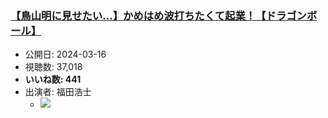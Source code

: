 ### [【鳥山明に見せたい…】かめはめ波打ちたくて起業！【ドラゴンボール】](https://www.youtube.com/watch?v=1OGpbjwRRhs)
-   公開日: 2024-03-16
-   視聴数: 37,018
-   **いいね数: 441**
-   出演者: 福田浩士
    - [![](https://img.youtube.com/vi/1OGpbjwRRhs/hqdefault.jpg)](https://www.youtube.com/watch?v=1OGpbjwRRhs)
